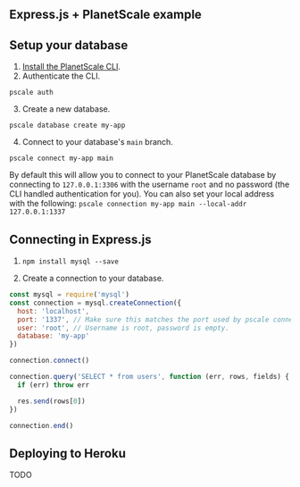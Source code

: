 ## Express.js + PlanetScale example

## Setup your database
1. [Install the PlanetScale CLI](https://planetscale.com/cli).
2. Authenticate the CLI.
```
pscale auth
```

3. Create a new database.
```
pscale database create my-app
```

4. Connect to your database's `main` branch.
```
pscale connect my-app main
```

By default this will allow you to connect to your PlanetScale database
by connecting to `127.0.0.1:3306` with the username `root` and no password (the CLI handled authentication for you).
You can also set your local address with the following: `pscale connection my-app main --local-addr 127.0.0.1:1337`

## Connecting in Express.js

1. `npm install mysql --save`

2. Create a connection to your database.

```JavaScript
const mysql = require('mysql')
const connection = mysql.createConnection({
  host: 'localhost',
  port: '1337', // Make sure this matches the port used by pscale connect.
  user: 'root', // Username is root, password is empty.
  database: 'my-app'
})

connection.connect()

connection.query('SELECT * from users', function (err, rows, fields) {
  if (err) throw err

  res.send(rows[0])
})

connection.end()

```

## Deploying to Heroku
TODO



